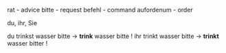 rat - advice
bitte - request
befehl - command
aufordenum - order

du, ihr, Sie

du trinkst wasser bitte -> **trink** wasser bitte !
ihr trinkt wasser bitte -> **trinkt** wasser bitter !
